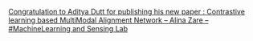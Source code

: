 [Congratulation to Aditya Dutt for publishing his new paper : Contrastive learning based MultiModal Alignment Network – Alina Zare – #MachineLearning and Sensing Lab ](https://qi.tc/qi/110172)